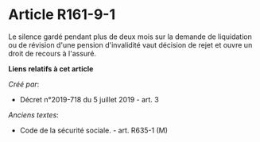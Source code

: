 # Article R161-9-1

Le silence gardé pendant plus de deux mois sur la demande de liquidation ou de révision d'une pension d'invalidité vaut
décision de rejet et ouvre un droit de recours à l'assuré.

**Liens relatifs à cet article**

_Créé par_:

  - Décret n°2019-718 du 5 juillet 2019 - art. 3

_Anciens textes_:

  - Code de la sécurité sociale. - art. R635-1 (M)
